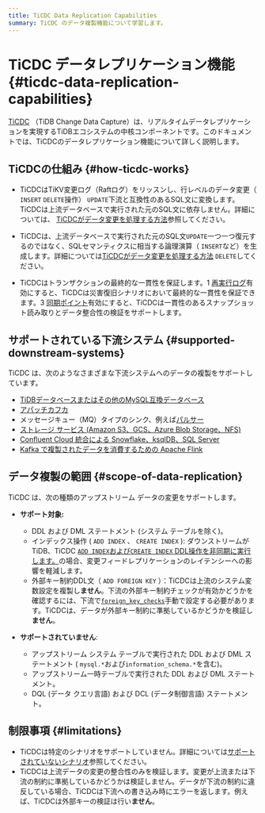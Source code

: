 ```yaml
---
title: TiCDC Data Replication Capabilities
summary: TiCDC のデータ複製機能について学習します。
---
```


# TiCDC データレプリケーション機能 {#ticdc-data-replication-capabilities}

[TiCDC](/ticdc/ticdc-overview.md) （TiDB Change Data Capture）は、リアルタイムデータレプリケーションを実現するTiDBエコシステムの中核コンポーネントです。このドキュメントでは、TiCDCのデータレプリケーション機能について詳しく説明します。

## TiCDCの仕組み {#how-ticdc-works}

-   TiCDCはTiKV変更ログ（Raftログ）をリッスンし、行レベルのデータ変更（ `INSERT` `DELETE`操作） `UPDATE`下流と互換性のあるSQL文に変換します。TiCDCは上流データベースで実行された元のSQL文に依存しません。詳細については、 [TiCDCがデータ変更を処理する方法](/ticdc/ticdc-overview.md#implementation-of-processing-data-changes)参照してください。

-   TiCDCは、上流データベースで実行された元のSQL文`UPDATE`一つ一つ復元するのではなく、SQLセマンティクスに相当する論理演算（ `INSERT`など）を生成します。詳細については[TiCDCがデータ変更を処理する方法](/ticdc/ticdc-overview.md#implementation-of-processing-data-changes) `DELETE`してください。

-   TiCDCはトランザクションの最終的な一貫性を保証します。1 [再実行ログ](/ticdc/ticdc-sink-to-mysql.md#eventually-consistent-replication-in-disaster-scenarios)有効にすると、TiCDCは災害復旧シナリオにおいて最終的な一貫性を保証できます。3 [同期ポイント](/ticdc/ticdc-upstream-downstream-check.md#enable-syncpoint)有効にすると、TiCDCは一貫性のあるスナップショット読み取りとデータ整合性の検証をサポートします。

## サポートされている下流システム {#supported-downstream-systems}

TiCDC は、次のようなさまざまな下流システムへのデータの複製をサポートしています。

-   [TiDBデータベースまたはその他のMySQL互換データベース](/ticdc/ticdc-sink-to-mysql.md)
-   [アパッチカフカ](/ticdc/ticdc-sink-to-kafka.md)
-   メッセージキュー（MQ）タイプのシンク、例えば[パルサー](/ticdc/ticdc-sink-to-pulsar.md)
-   [ストレージ サービス (Amazon S3、GCS、Azure Blob Storage、NFS)](/ticdc/ticdc-sink-to-cloud-storage.md)
-   [Confluent Cloud 統合による Snowflake、ksqlDB、SQL Server](/ticdc/integrate-confluent-using-ticdc.md)
-   [Kafka で複製されたデータを消費するための Apache Flink](/replicate-data-to-kafka.md)

## データ複製の範囲 {#scope-of-data-replication}

TiCDC は、次の種類のアップストリーム データの変更をサポートします。

-   **サポート対象:**

    -   DDL および DML ステートメント (システム テーブルを除く)。
    -   インデックス操作 ( `ADD INDEX` 、 `CREATE INDEX` ): ダウンストリームが TiDB、TiCDC [`ADD INDEX`および`CREATE INDEX` DDL操作を非同期に実行します。](/ticdc/ticdc-ddl.md#asynchronous-execution-of-add-index-and-create-index-ddls)の場合、変更フィードレプリケーションのレイテンシーへの影響を軽減します。
    -   外部キー制約DDL文（ `ADD FOREIGN KEY` ）：TiCDCは上流のシステム変数設定を複製し**ません**。下流の外部キー制約チェックが有効かどうかを確認するには、下流で[`foreign_key_checks`](/system-variables.md#foreign_key_checks)手動で設定する必要があります。TiCDCは、データが外部キー制約に準拠しているかどうかを検証し**ません**。

-   **サポートされていません**:

    -   アップストリーム システム テーブルで実行された DDL および DML ステートメント ( `mysql.*`および`information_schema.*`を含む)。
    -   アップストリーム一時テーブルで実行された DDL および DML ステートメント。
    -   DQL (データ クエリ言語) および DCL (データ制御言語) ステートメント。

## 制限事項 {#limitations}

-   TiCDCは特定のシナリオをサポートしていません。詳細については[サポートされていないシナリオ](/ticdc/ticdc-overview.md#unsupported-scenarios)参照してください。
-   TiCDCは上流データの変更の整合性のみを検証します。変更が上流または下流の制約に準拠しているかどうかは検証しません。データが下流の制約に違反している場合、TiCDCは下流への書き込み時にエラーを返します。例えば、TiCDCは外部キーの検証は行い**ません**。
